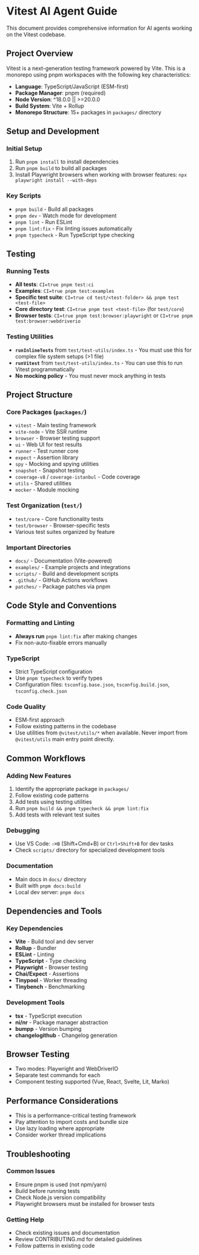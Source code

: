 # Vitest AI Agent Guide

This document provides comprehensive information for AI agents working on the Vitest codebase.

## Project Overview

Vitest is a next-generation testing framework powered by Vite. This is a monorepo using pnpm workspaces with the following key characteristics:

- **Language**: TypeScript/JavaScript (ESM-first)
- **Package Manager**: pnpm (required)
- **Node Version**: ^18.0.0 || >=20.0.0
- **Build System**: Vite + Rollup
- **Monorepo Structure**: 15+ packages in `packages/` directory

## Setup and Development

### Initial Setup
1. Run `pnpm install` to install dependencies
2. Run `pnpm build` to build all packages
3. Install Playwright browsers when working with browser features: `npx playwright install --with-deps`

### Key Scripts
- `pnpm build` - Build all packages
- `pnpm dev` - Watch mode for development
- `pnpm lint` - Run ESLint
- `pnpm lint:fix` - Fix linting issues automatically
- `pnpm typecheck` - Run TypeScript type checking

## Testing

### Running Tests
- **All tests**: `CI=true pnpm test:ci`
- **Examples**: `CI=true pnpm test:examples`
- **Specific test suite**: `CI=true cd test/<test-folder> && pnpm test <test-file>`
- **Core directory test**: `CI=true pnpm test <test-file>` (for `test/core`)
- **Browser tests**: `CI=true pnpm test:browser:playwright` or `CI=true pnpm test:browser:webdriverio`

### Testing Utilities
- **`runInlineTests`** from `test/test-utils/index.ts` - You must use this for complex file system setups (>1 file)
- **`runVitest`** from `test/test-utils/index.ts` - You can use this to run Vitest programmatically
- **No mocking policy** - You must never mock anything in tests

## Project Structure

### Core Packages (`packages/`)
- `vitest` - Main testing framework
- `vite-node` - Vite SSR runtime
- `browser` - Browser testing support
- `ui` - Web UI for test results
- `runner` - Test runner core
- `expect` - Assertion library
- `spy` - Mocking and spying utilities
- `snapshot` - Snapshot testing
- `coverage-v8` / `coverage-istanbul` - Code coverage
- `utils` - Shared utilities
- `mocker` - Module mocking

### Test Organization (`test/`)
- `test/core` - Core functionality tests
- `test/browser` - Browser-specific tests
- Various test suites organized by feature

### Important Directories
- `docs/` - Documentation (Vite-powered)
- `examples/` - Example projects and integrations
- `scripts/` - Build and development scripts
- `.github/` - GitHub Actions workflows
- `patches/` - Package patches via pnpm

## Code Style and Conventions

### Formatting and Linting
- **Always run** `pnpm lint:fix` after making changes
- Fix non-auto-fixable errors manually

### TypeScript
- Strict TypeScript configuration
- Use `pnpm typecheck` to verify types
- Configuration files: `tsconfig.base.json`, `tsconfig.build.json`, `tsconfig.check.json`

### Code Quality
- ESM-first approach
- Follow existing patterns in the codebase
- Use utilities from `@vitest/utils/*` when available. Never import from `@vitest/utils` main entry point directly.

## Common Workflows

### Adding New Features
1. Identify the appropriate package in `packages/`
2. Follow existing code patterns
3. Add tests using testing utilities
4. Run `pnpm build && pnpm typecheck && pnpm lint:fix`
5. Add tests with relevant test suites

### Debugging
- Use VS Code: `⇧⌘B` (Shift+Cmd+B) or `Ctrl+Shift+B` for dev tasks
- Check `scripts/` directory for specialized development tools

### Documentation
- Main docs in `docs/` directory
- Built with `pnpm docs:build`
- Local dev server: `pnpm docs`

## Dependencies and Tools

### Key Dependencies
- **Vite** - Build tool and dev server
- **Rollup** - Bundler
- **ESLint** - Linting
- **TypeScript** - Type checking
- **Playwright** - Browser testing
- **Chai/Expect** - Assertions
- **Tinypool** - Worker threading
- **Tinybench** - Benchmarking

### Development Tools
- **tsx** - TypeScript execution
- **ni/nr** - Package manager abstraction
- **bumpp** - Version bumping
- **changelogithub** - Changelog generation

## Browser Testing
- Two modes: Playwright and WebDriverIO
- Separate test commands for each
- Component testing supported (Vue, React, Svelte, Lit, Marko)

## Performance Considerations
- This is a performance-critical testing framework
- Pay attention to import costs and bundle size
- Use lazy loading where appropriate
- Consider worker thread implications

## Troubleshooting

### Common Issues
- Ensure pnpm is used (not npm/yarn)
- Build before running tests
- Check Node.js version compatibility
- Playwright browsers must be installed for browser tests

### Getting Help
- Check existing issues and documentation
- Review CONTRIBUTING.md for detailed guidelines
- Follow patterns in existing code
